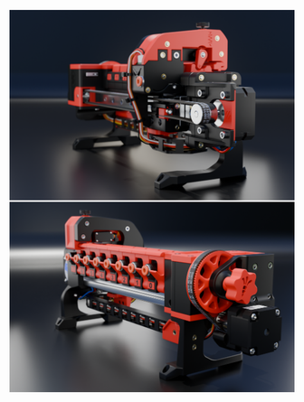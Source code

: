 
![mirror](https://github.com/CarlosRodriguess/ERCF-M/blob/main/Images/sans_nom26.png)
![mirror](https://github.com/CarlosRodriguess/ERCF-M/blob/main/Images/sans_nom28.png)

